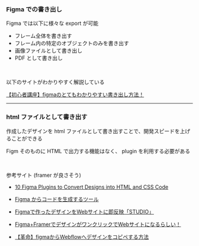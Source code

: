 ### Figma での書き出し

Figma では以下に様々な export が可能

- フレーム全体を書き出す
- フレーム内の特定のオブジェクトのみを書き出す
- 画像ファイルとして書き出し
- PDF として書き出し

<br>

以下のサイトがわかりやすく解説している

[【初心者講座】figmaのとてもわかりやすい書き出し方法！](https://jp.skilled.yashio-corp.com/media/web-design/3643/#i)

---

### html ファイルとして書き出す

作成したデザインを html ファイルとして書き出すことで、開発スピードを上げることができる

Figm そのものに HTML で出力する機能はなく、 plugin を利用する必要がある 

<br>

参考サイト (framer が良さそう)
- [10 Figma Plugins to Convert Designs into HTML and CSS Code](https://medium.com/@ajay.singh07/10-figma-plugins-to-convert-designs-into-html-and-css-code-de6752bbbd78)

- [Figma からコードを生成するツール](https://zenn.dev/ki0i0ro0/articles/figma-code-generator)

- [Figmaで作ったデザインをWebサイトに即反映「STUDIO」](https://webtan.impress.co.jp/e/2023/10/03/45597)

- [Figma+FramerでデザインがワンクリックでWebサイトになるらしい！](https://note.com/starmix/n/ncd8138465f62)

- [【革命】figmaからWebflowへデザインをコピペする方法](https://www.non-haru.com/posts/figma-to-webflow)


